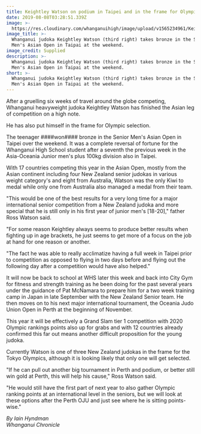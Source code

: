 ```yaml
---
title: Keightley Watson on podium in Taipei and in the frame for Olympic selection!
date: 2019-08-08T03:28:51.339Z
image: >-
  https://res.cloudinary.com/whanganuihigh/image/upload/v1565234961/Keightley-8.8.19-Chron.jpg
image_title: >-
  Whanganui judoka Keightley Watson (third right) takes bronze in the Senior
  Men's Asian Open in Taipai at the weekend.
image_credit: Supplied
description: >-
  Whanganui judoka Keightley Watson (third right) takes bronze in the Senior
  Men's Asian Open in Taipai at the weekend.
short: >-
  Whanganui judoka Keightley Watson (third right) takes bronze in the Senior
  Men's Asian Open in Taipai at the weekend.
---
```

After a gruelling six weeks of travel around the globe competing, Whanganui heavyweight judoka Keightley Watson has finished the Asian leg of competition on a high note.

He has also put himself in the frame for Olympic selection.

The teenager ####won#### bronze in the Senior Men's Asian Open in Taipei over the weekend. It was a complete reversal of fortune for the Whanganui High School student after a seventh the previous week in the Asia-Oceania Junior men's plus 100kg division also in Taipei.

With 17 countries competing this year in the Asian Open, mostly from the Asian continent including four New Zealand senior judokas in various weight category's and eight from Australia, Watson was the only Kiwi to medal while only one from Australia also managed a medal from their team.

"This would be one of the best results for a very long time for a major international senior competition from a New Zealand judoka and more special that he is still only in his first year of junior men's \[18-20]," father Ross Watson said.

"For some reason Keightley always seems to produce better results when fighting up in age brackets, he just seems to get more of a focus on the job at hand for one reason or another.

"The fact he was able to really acclimatize having a full week in Taipei prior to competition as opposed to flying in two days before and flying out the following day after a competition would have also helped."

It will now be back to school at WHS later this week and back into City Gym for fitness and strength training as he been doing for the past several years under the guidance of Pat McNamara to prepare him for a two week training camp in Japan in late September with the New Zealand Senior team. He then moves on to his next major international tournament, the Oceania Judo Union Open in Perth at the beginning of November.

This year it will be effectively a Grand Slam tier 1 competition with 2020 Olympic rankings points also up for grabs and with 12 countries already confirmed this far out means another difficult proposition for the young judoka.

Currently Watson is one of three New Zealand judokas in the frame for the Tokyo Olympics, although it is looking likely that only one will get selected.

"If he can pull out another big tournament in Perth and podium, or better still win gold at Perth, this will help his cause," Ross Watson said.

"He would still have the first part of next year to also gather Olympic ranking points at an international level in the seniors, but we will look at these options after the Perth OJU and just see where he is sitting points-wise."

_By Iain Hyndman_  
_Whanganui Chronicle_
